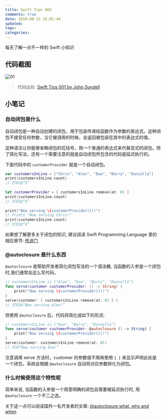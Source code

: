 ```yaml
---
title: Swift Tips 002
comments: true
date: 2019-08-21 15:01:44
updated:
tags:
categories:
---
```


每天了解一点不一样的 Swift 小知识

<!-- more -->

## 代码截图

![01](01.png)

> 代码出处: [Swift Tips 001 by John Sundell](https://github.com/JohnSundell/SwiftTips#2-using-auto-closures)

## 小笔记

### 自动闭包是什么

自动闭包是一种自动创建的闭包，用于包装传递给函数作为参数的表达式。这种闭包不接受任何参数，当它被调用的时候，会返回被包装在其中的表达式的值。

这种语法让你能够省略闭包的花括号，用一个普通的表达式来代替显式的闭包。除了简化写法，还有一个需要注意的就是自动闭包所包含的代码是延迟执行的。

下面代码中的 `customerProvider` 就是一个自动闭包。

```Swift
var customersInLine = ["Chris", "Alex", "Ewa", "Barry", "Daniella"]
print(customersInLine.count)
// 打印出“5”
​
let customerProvider = { customersInLine.remove(at: 0) }
print(customersInLine.count)
// 打印出“5”
​
print("Now serving \(customerProvider())!")
// Prints "Now serving Chris!"
print(customersInLine.count)
// 打印出“4”
```

如果想了解更多关于闭包的知识, 建议阅读 Swift Programming Language 里的相应章节: [传送门](https://swiftgg.gitbook.io/swift/swift-jiao-cheng/07_closures#autoclosures)

### @autoclosure 是什么东西

`@autoclosure` 是帮助开发者简化闭包写法的一个语法糖, 当函数的入参是一个闭包时,我们通常会这么写代码。

```Swift
// customersInLine is ["Alex", "Ewa", "Barry", "Daniella"]
func serve(customer customerProvider: () -> String) {
    print("Now serving \(customerProvider())!")
}
serve(customer: { customersInLine.remove(at: 0) } )
// 打印出“Now serving Alex!”
```

但使用 `@autoclosure` 后，代码将简化成如下的形式:

```Swift
// customersInLine is ["Ewa", "Barry", "Daniella"]
func serve(customer customerProvider: @autoclosure () -> String) {
    print("Now serving \(customerProvider())!")
}
serve(customer: customersInLine.remove(at: 0))
// 打印“Now serving Ewa!”
```

注意调用 serve 方法时，customer 的参数值不用再使用 `{ }` 来显示声明此处是一个闭包，系统会根据 `@autoclosure` 自动将对应参数转化为闭包。

### 什么时候使用这个特性呢

简单来说, 当函数的入参是一个用意明确的闭包且需要被延迟执行时, 用  `@autoclosure` 一个不二之选。

关于这一点可以阅读国外一名开发者的文章: [@autoclosure what, why and when](https://medium.com/ios-os-x-development/https-medium-com-pavelgnatyuk-autoclosure-what-why-and-when-swift-641dba585ece)
